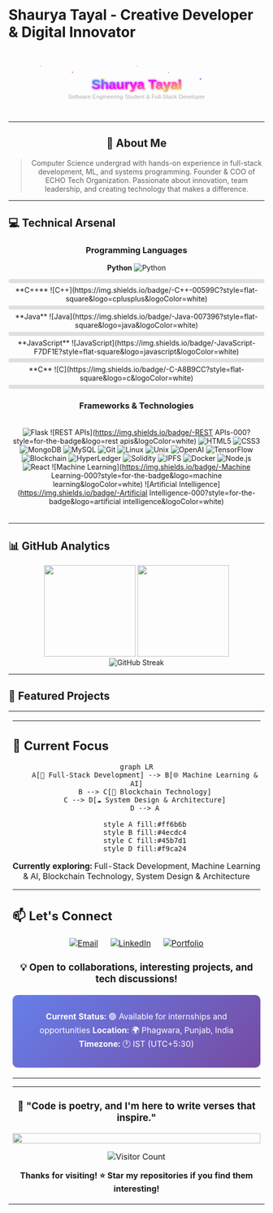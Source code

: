 # Shaurya Tayal - Creative Developer & Digital Innovator

<div align="center">

<!-- 3D Animated Header -->

<div class="hero-section">
  <svg width="100%" height="200" viewBox="0 0 800 200" xmlns="http://www.w3.org/2000/svg">
    <defs>
      <linearGradient id="textGradient" x1="0%" y1="0%" x2="100%" y2="100%">
        <stop offset="0%" style="stop-color:#00d4ff;stop-opacity:1" />
        <stop offset="50%" style="stop-color:#ff00ff;stop-opacity:1" />
        <stop offset="100%" style="stop-color:#ffff00;stop-opacity:1" />
      </linearGradient>
      <filter id="glow">
        <feGaussianBlur stdDeviation="3" result="coloredBlur"/>
        <feMerge> 
          <feMergeNode in="coloredBlur"/>
          <feMergeNode in="SourceGraphic"/>
        </feMerge>
      </filter>
    </defs>

<!-- Particle Background -->
<g class="particles">
  
  <circle cx="100" cy="50" r="1.5" fill="#00d4ff" opacity="0.6">
    <animate attributeName="cy" values="50;20;50" dur="3.0s" repeatCount="indefinite"/>
    <animate attributeName="opacity" values="0.6;1;0.6" dur="3.0s" repeatCount="indefinite"/>
  </circle>
  <circle cx="200" cy="70" r="2.0" fill="#ff00ff" opacity="0.6">
    <animate attributeName="cy" values="70;40;70" dur="3.5s" repeatCount="indefinite"/>
    <animate attributeName="opacity" values="0.6;1;0.6" dur="3.5s" repeatCount="indefinite"/>
  </circle>
  <circle cx="300" cy="90" r="2.5" fill="#ffff00" opacity="0.6">
    <animate attributeName="cy" values="90;60;90" dur="4.0s" repeatCount="indefinite"/>
    <animate attributeName="opacity" values="0.6;1;0.6" dur="4.0s" repeatCount="indefinite"/>
  </circle>
  <circle cx="400" cy="50" r="1.5" fill="#00ff88" opacity="0.6">
    <animate attributeName="cy" values="50;20;50" dur="4.5s" repeatCount="indefinite"/>
    <animate attributeName="opacity" values="0.6;1;0.6" dur="4.5s" repeatCount="indefinite"/>
  </circle>
  <circle cx="500" cy="70" r="2.0" fill="#ff6600" opacity="0.6">
    <animate attributeName="cy" values="70;40;70" dur="5.0s" repeatCount="indefinite"/>
    <animate attributeName="opacity" values="0.6;1;0.6" dur="5.0s" repeatCount="indefinite"/>
  </circle>
  <circle cx="600" cy="90" r="2.5" fill="#8800ff" opacity="0.6">
    <animate attributeName="cy" values="90;60;90" dur="5.5s" repeatCount="indefinite"/>
    <animate attributeName="opacity" values="0.6;1;0.6" dur="5.5s" repeatCount="indefinite"/>
  </circle>
</g>

<!-- 3D Text Effect -->
<g class="main-text">
  <!-- Shadow layer -->
  <text x="400" y="120" text-anchor="middle" font-family="Arial, sans-serif" font-size="42" font-weight="bold" fill="#333" opacity="0.3" transform="translate(3,3)">
    Shaurya Tayal
  </text>
  <!-- Main text -->
  <text x="400" y="120" text-anchor="middle" font-family="Arial, sans-serif" font-size="42" font-weight="bold" fill="url(#textGradient)" filter="url(#glow)">
    Shaurya Tayal
    <animateTransform attributeName="transform" type="rotate" values="0 400 120;2 400 120;0 400 120;-2 400 120;0 400 120" dur="6s" repeatCount="indefinite"/>
  </text>
</g>

<!-- Subtitle -->
<text x="400" y="150" text-anchor="middle" font-family="Arial, sans-serif" font-size="18" fill="#666">
  Software Engineering Student & Full-Stack Developer
  <animate attributeName="opacity" values="0.5;1;0.5" dur="4s" repeatCount="indefinite"/>
</text>
</svg>
</div>

---

## 🚀 About Me

> Computer Science undergrad with hands-on experience in full-stack development, ML, and systems programming. Founder & COO of ECHO Tech Organization. Passionate about innovation, team leadership, and creating technology that makes a difference.

</div>

---

<!-- Skills Visualization -->

## 💻 Technical Arsenal

<div align="center">

### Programming Languages

<div class="skills-container">

**Python** ![Python](https://img.shields.io/badge/-Python-3776AB?style=flat-square&logo=python&logoColor=white)

<div class="skill-bar">
  <div class="skill-progress python" style="width: 90%"></div>
</div>
**C++** ![C++](https://img.shields.io/badge/-C++-00599C?style=flat-square&logo=cplusplus&logoColor=white)
<div class="skill-bar">
  <div class="skill-progress cplusplus" style="width: 85%"></div>
</div>
**Java** ![Java](https://img.shields.io/badge/-Java-007396?style=flat-square&logo=java&logoColor=white)
<div class="skill-bar">
  <div class="skill-progress java" style="width: 80%"></div>
</div>
**JavaScript** ![JavaScript](https://img.shields.io/badge/-JavaScript-F7DF1E?style=flat-square&logo=javascript&logoColor=white)
<div class="skill-bar">
  <div class="skill-progress javascript" style="width: 75%"></div>
</div>
**C** ![C](https://img.shields.io/badge/-C-A8B9CC?style=flat-square&logo=c&logoColor=white)
<div class="skill-bar">
  <div class="skill-progress c" style="width: 70%"></div>
</div>
</div>

### Frameworks & Technologies

<div class="tech-grid">

![Flask](https://img.shields.io/badge/-Flask-000?style=for-the-badge&logo=flask&logoColor=white) ![REST APIs](https://img.shields.io/badge/-REST APIs-000?style=for-the-badge&logo=rest apis&logoColor=white) ![HTML5](https://img.shields.io/badge/-HTML5-000?style=for-the-badge&logo=html5&logoColor=white) ![CSS3](https://img.shields.io/badge/-CSS3-000?style=for-the-badge&logo=css3&logoColor=white) ![MongoDB](https://img.shields.io/badge/-MongoDB-000?style=for-the-badge&logo=mongodb&logoColor=white) ![MySQL](https://img.shields.io/badge/-MySQL-000?style=for-the-badge&logo=mysql&logoColor=white) ![Git](https://img.shields.io/badge/-Git-000?style=for-the-badge&logo=git&logoColor=white) ![Linux](https://img.shields.io/badge/-Linux-000?style=for-the-badge&logo=linux&logoColor=white) ![Unix](https://img.shields.io/badge/-Unix-000?style=for-the-badge&logo=unix&logoColor=white) ![OpenAI](https://img.shields.io/badge/-OpenAI-000?style=for-the-badge&logo=openai&logoColor=white) ![TensorFlow](https://img.shields.io/badge/-TensorFlow-000?style=for-the-badge&logo=tensorflow&logoColor=white) ![Blockchain](https://img.shields.io/badge/-Blockchain-000?style=for-the-badge&logo=blockchain&logoColor=white) ![HyperLedger](https://img.shields.io/badge/-HyperLedger-000?style=for-the-badge&logo=hyperledger&logoColor=white) ![Solidity](https://img.shields.io/badge/-Solidity-000?style=for-the-badge&logo=solidity&logoColor=white) ![IPFS](https://img.shields.io/badge/-IPFS-000?style=for-the-badge&logo=ipfs&logoColor=white) ![Docker](https://img.shields.io/badge/-Docker-000?style=for-the-badge&logo=docker&logoColor=white) ![Node.js](https://img.shields.io/badge/-Node.js-000?style=for-the-badge&logo=node.js&logoColor=white) ![React](https://img.shields.io/badge/-React-000?style=for-the-badge&logo=react&logoColor=white) ![Machine Learning](https://img.shields.io/badge/-Machine Learning-000?style=for-the-badge&logo=machine learning&logoColor=white) ![Artificial Intelligence](https://img.shields.io/badge/-Artificial Intelligence-000?style=for-the-badge&logo=artificial intelligence&logoColor=white)

</div>

</div>

---

## 📊 GitHub Analytics

<div align="center">

<img height="180em" src="https://github-readme-stats.vercel.app/api?username=ishouriya&show_icons=true&theme=radical&include_all_commits=true&count_private=true"/>
<img height="180em" src="https://github-readme-stats.vercel.app/api/top-langs/?username=ishouriya&layout=compact&langs_count=7&theme=radical"/>

</div>

<div align="center">
  <img src="https://github-readme-streak-stats.herokuapp.com/?user=ishouriya&theme=radical" alt="GitHub Streak" />
</div>

---

## 🎯 Featured Projects

<div align="center">

<table>
<tr>
<td width="50%">

</div>

---

## 🌟 Current Focus

<div align="center">

```mermaid
graph LR
    A[🤖 Full-Stack Development] --> B[🌐 Machine Learning & AI]
    B --> C[📱 Blockchain Technology]
    C --> D[☁️ System Design & Architecture]
    D --> A
  
    style A fill:#ff6b6b
    style B fill:#4ecdc4
    style C fill:#45b7d1
    style D fill:#f9ca24
```
**Currently exploring:** Full-Stack Development, Machine Learning & AI, Blockchain Technology, System Design & Architecture

</div>

---

## 📫 Let's Connect

<div align="center">

<div class="contact-section">

[![Email](https://img.shields.io/badge/-Email-D14836?style=for-the-badge&logo=gmail&logoColor=white)](mailto:shouriyatayl1234@gmail.com) [![LinkedIn](https://img.shields.io/badge/-LinkedIn-0077B5?style=for-the-badge&logo=linkedin&logoColor=white)](https://linkedin.com/in/shaurya_wizard) [![Portfolio](https://img.shields.io/badge/-Portfolio-000000?style=for-the-badge&logo=netlify&logoColor=white)](https://shaurya.dev)

</div>

### 💡 Open to collaborations, interesting projects, and tech discussions!

<div class="availability-status">

**Current Status:** 🟢 Available for internships and opportunities
**Location:** 🌍 Phagwara, Punjab, India
**Timezone:** 🕐 IST (UTC+5:30)

</div>

</div>

---

---

<div align="center">

### 🎨 "Code is poetry, and I'm here to write verses that inspire."

<img src="https://capsule-render.vercel.app/api?type=waving&color=gradient&height=100&section=footer" width="100%"/>

</div>

<!-- Visitor Counter -->

<div align="center">

![Visitor Count](https://profile-counter.glitch.me/ishouriya/count.svg)

**Thanks for visiting! ⭐ Star my repositories if you find them interesting!**

</div>

<style>
/* CSS Animations for GitHub README */
@keyframes float {
  0%, 100% { transform: translateY(0px); }
  50% { transform: translateY(-10px); }
}

@keyframes glow {
  0%, 100% { box-shadow: 0 0 5px #00d4ff; }
  50% { box-shadow: 0 0 20px #00d4ff, 0 0 30px #00d4ff; }
}

.hero-section {
  animation: float 6s ease-in-out infinite;
}

.skill-bar {
  background-color: #e0e0e0;
  border-radius: 10px;
  height: 8px;
  margin: 5px 0;
  overflow: hidden;
}

.skill-progress {
  height: 100%;
  border-radius: 10px;
  animation: fillBar 2s ease-in-out;
}

.skill-progress.python { background: linear-gradient(90deg, #3776AB, #ffd43b); }
.skill-progress.javascripttypescript { background: linear-gradient(90deg, #F7DF1E, #3178C6); }
.skill-progress.java { background: linear-gradient(90deg, #007396, #ED8B00); }
.skill-progress.cplus { background: linear-gradient(90deg, #00599C, #004482); }

@keyframes fillBar {
  0% { width: 0%; }
  100% { width: var(--width); }
}

.tech-grid {
  display: flex;
  flex-wrap: wrap;
  gap: 10px;
  justify-content: center;
  margin: 20px 0;
}

.contact-section a {
  margin: 0 10px;
  transition: transform 0.3s ease;
}

.contact-section a:hover {
  transform: translateY(-3px);
}

.availability-status {
  background: linear-gradient(135deg, #667eea 0%, #764ba2 100%);
  border-radius: 10px;
  padding: 15px;
  margin: 20px 0;
  color: white;
  text-align: center;
}

/* Responsive Design */
@media (max-width: 768px) {
  .hero-section svg {
    height: 150px;
  }
  
  .tech-grid {
    grid-template-columns: repeat(auto-fit, minmax(100px, 1fr));
  }
}

/* Reduced Motion Support */
@media (prefers-reduced-motion: reduce) {
  * {
    animation-duration: 0.01ms !important;
    animation-iteration-count: 1 !important;
    transition-duration: 0.01ms !important;
  }
}
</style>
